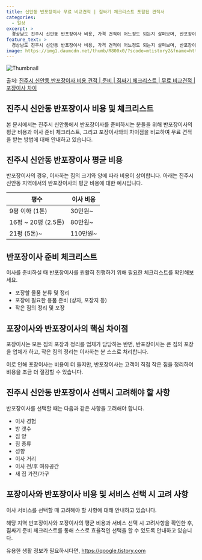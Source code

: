 ```yaml
---
title: 신안동 반포장이사 무료 비교견적 | 짐싸기 체크리스트 포함된 견적서
categories:
  - 일상
excerpt: >
  경상남도 진주시 신안동 반포장이사 비용, 가격 견적이 어느정도 되는지 살펴보며, 반포장이사를 준비함에 있어 짐싸기 준비 체크리스트가 무엇인지 보겠습니다. 마지막으로 포장이사와 차이점을 통해 무료 비교견적으로 어떤 것이 더 합리적인 선택인지 공유 드립니다.진주시 신안동 포장이사 견적 샘플 보기 👈 클릭진주시 신안동 포장이사 가격 살펴보기 👈 클릭진주시 신안동 반포장이사 평균 이사 비용평수진주시 신안동 평균 이사 비용원룸 이사9평 이하 (1톤)30만원~투룸/쓰리룸 이사16평 ~ 20평 (2.5톤)80만원~쓰리룸 이사21평 (5톤) ~110만원~우리집 무료 이사견적 받기 👈 클릭포장 vs 반포장: 핵심 차이점포장이사는 모든 짐의 포장과 정리까지를 업체가 담당하는 반면, 반포장이사는 큰 짐의 포장을 업체가..
feature_text: >
  경상남도 진주시 신안동 반포장이사 비용, 가격 견적이 어느정도 되는지 살펴보며, 반포장이사를 준비함에 있어 짐싸기 준비 체크리스트가 무엇인지 보겠습니다. 마지막으로 포장이사와 차이점을 통해 무료 비교견적으로 어떤 것이 더 합리적인 선택인지 공유 드립니다.진주시 신안동 포장이사 견적 샘플 보기 👈 클릭진주시 신안동 포장이사 가격 살펴보기 👈 클릭진주시 신안동 반포장이사 평균 이사 비용평수진주시 신안동 평균 이사 비용원룸 이사9평 이하 (1톤)30만원~투룸/쓰리룸 이사16평 ~ 20평 (2.5톤)80만원~쓰리룸 이사21평 (5톤) ~110만원~우리집 무료 이사견적 받기 👈 클릭포장 vs 반포장: 핵심 차이점포장이사는 모든 짐의 포장과 정리까지를 업체가 담당하는 반면, 반포장이사는 큰 짐의 포장을 업체가..
image: https://img1.daumcdn.net/thumb/R800x0/?scode=mtistory2&fname=https%3A%2F%2Fblog.kakaocdn.net%2Fdn%2FubqCo%2FbtsHcpDK5Ho%2FLm7FzcwIz87VugQsLCdpXk%2Fimg.webp
---
```


![Thumbnail](https://img1.daumcdn.net/thumb/R800x0/?scode=mtistory2&fname=https%3A%2F%2Fblog.kakaocdn.net%2Fdn%2FubqCo%2FbtsHcpDK5Ho%2FLm7FzcwIz87VugQsLCdpXk%2Fimg.webp)

<p>출처: <a href="https://qoogle.tistory.com/9342" rel="dofollow">진주시 신안동 반포장이사 비용 견적 | 준비 | 짐싸기 체크리스트 | 무료 비교견적 | 포장이사 차이</a> </p>

## 진주시 신안동 반포장이사 비용 및 체크리스트



본 문서에서는 진주시 신안동에서 반포장이사를 준비하시는 분들을 위해 반포장이사의 평균 비용과 이사 준비 체크리스트, 그리고 포장이사와의
차이점을 비교하여 무료 견적을 받는 방법에 대해 안내하고 있습니다.

## **진주시 신안동 반포장이사 평균 비용**

반포장이사의 경우, 이사하는 짐의 크기와 양에 따라 비용이 상이합니다. 아래는 진주시 신안동 지역에서의 반포장이사의 평균 비용에 대한
예시입니다.

**평수** | **이사 비용**  
---|---  
9평 이하 (1톤) | 30만원~  
16평 ~ 20평 (2.5톤) | 80만원~  
21평 (5톤)~ | 110만원~  
  


## **반포장이사 준비 체크리스트**

이사를 준비하실 때 반포장이사를 원활히 진행하기 위해 필요한 체크리스트를 확인해보세요.

  * 포장할 물품 분류 및 정리
  * 포장에 필요한 용품 준비 (상자, 포장지 등)
  * 작은 짐의 정리 및 포장



## **포장이사와 반포장이사의 핵심 차이점**

포장이사는 모든 짐의 포장과 정리를 업체가 담당하는 반면, 반포장이사는 큰 짐의 포장을 업체가 하고, 작은 짐의 정리는 이사하는 분 스스로
처리합니다.

이로 인해 포장이사는 비용이 더 들지만, 반포장이사는 고객이 직접 작은 짐을 정리하여 비용을 조금 더 절감할 수 있습니다.



## **진주시 신안동 반포장이사 선택시 고려해야 할 사항**

반포장이사를 선택할 때는 다음과 같은 사항을 고려해야 합니다.

  * 이사 경험
  * 방 갯수
  * 짐 양
  * 짐 종류
  * 성향
  * 이사 거리
  * 이사 전/후 여유공간
  * 새 집 가전/가구



## **포장이사와 반포장이사 비용 및 서비스 선택 시 고려 사항**

이사 서비스를 선택할 때 고려해야 할 사항에 대해 안내하고 있습니다.



해당 지역 반포장이사와 포장이사의 평균 비용과 서비스 선택 시 고려사항을 확인한 후, 짐싸기 준비 체크리스트를 통해 스스로 효율적인 선택을
할 수 있도록 안내하고 있습니다.

 

유용한 생활 정보가 필요하시다면, <a href="https://qoogle.tistory.com" rel="dofollow">https://qoogle.tistory.com</a>


